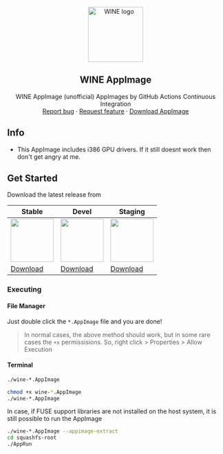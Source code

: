 <p align="center">
    <img src="https://github.com/mmtrt/WINE_AppImage/raw/master/wine.svg" alt="WINE logo" width=128 height=128>

<h2 align="center">WINE AppImage</h2>

  <p align="center">WINE AppImage (unofficial) AppImages by GitHub Actions Continuous Integration
    <br>
    <a href="https://github.com/mmtrt/WINE_AppImage/issues/new">Report bug</a>
    ·
    <a href="https://github.com/mmtrt/WINE_AppImage/issues/new">Request feature</a>
    ·
    <a href="https://github.com/mmtrt/WINE_AppImage/releases">Download AppImage</a>
  </p>
</p>

## Info
 * This AppImage includes i386 GPU drivers. If it still doesnt work then don't get angry at me.

## Get Started

Download the latest release from

| Stable | Devel | Staging |
| ------- | --------- | --------- |
| <img src="https://github.com/mmtrt/WINE_AppImage/raw/master/wine.svg" height=100> | <img src="https://github.com/mmtrt/WINE_AppImage/raw/master/wine.svg" height=100> | <img src="https://github.com/mmtrt/WINE_AppImage/raw/master/wine.svg" height=100> |
| [Download](https://github.com/mmtrt/WINE_AppImage/releases/tag/continuous-stable) | [Download](https://github.com/mmtrt/WINE_AppImage/releases/tag/continuous-devel) | [Download](https://github.com/mmtrt/WINE_AppImage/releases/tag/continuous-staging) |


### Executing
#### File Manager
Just double click the `*.AppImage` file and you are done!

> In normal cases, the above method should work, but in some rare cases
the `+x` permissisions. So, right click > Properties > Allow Execution
#### Terminal
```bash
./wine-*.AppImage
```
```bash
chmod +x wine-*.AppImage
./wine-*.AppImage
```

In case, if FUSE support libraries are not installed on the host system, it is
still possible to run the AppImage

```bash
./wine-*.AppImage --appimage-extract
cd squashfs-root
./AppRun
```
